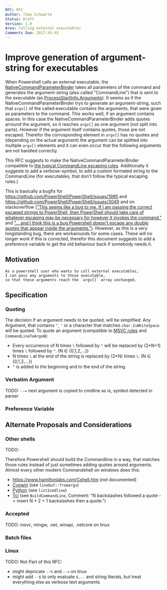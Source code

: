 ```yaml
---
RFC: RFC
Author: Timo Schwarte
Status: Draft
Version: 1.0
Area: Calling external executables
Comments Due: 2017-XX-XX
---
```


# Improve generation of argument-string for executables

When Powershell calls an external executable, the
[NativeCommandParameterBinder](https://github.com/PowerShell/PowerShell/blob/master/src/System.Management.Automation/engine/NativeCommandParameterBinder.cs)
takes all parameters of the command and generates the argument-string (also called "CommandLine") that is sent to the executable (as [ProcessStartInfo.Arguments](https://msdn.microsoft.com/en-us/library/system.diagnostics.processstartinfo.arguments.aspx)).
It seems as if the NativeCommandParameterBinder trys to generate an argument-string, such that `argv[]` of the called executable contains the arguments, that were given as parameters to the command. This works well, if an argument contains spaces. In this case the NativeCommandParameterBinder adds quotes arround the argument, so it reaches `argv[]` as one argument (not split into parts).
However if the argument itself contains quotes, those are not escaped. Therefor the corrosponding element in `argv[]` has no quotes and (depending on the actual argument) the argument can be splitted into multiple `argv[]` elements and it can even occur that the following arguments are not handled correctly.

This RFC suggests to make the NativeCommandParameterBinder compatible to
[the typical CommandLine escaping rules](https://msdn.microsoft.com/en-us/library/17w5ykft.aspx).
Additionally it suggests to add a verbose-symbol, to add a custom formated string to the CommandLine (for executables, that don't follow the typical escaping rules.)

This is basically a bugfix for https://github.com/PowerShell/PowerShell/issues/1995 and https://github.com/PowerShell/PowerShell/issues/3049 and on stackoverflow (["This seems like a bug to me. If I am passing the correct escaped strings to PowerShell, then PowerShell should take care of whatever escaping may be necessary for however it invokes the command."](http://stackoverflow.com/questions/6714165/powershell-stripping-double-quotes-from-command-line-arguments)
and ["... and I think this is a bug Powershell doesn't escape any double quotes that appear inside the arguments."](http://stackoverflow.com/a/21334121/2770331)).
However, as this is a very longstanding bug, there are workarounds for some cases. These will no longer work if this is corrected, therefor this document suggests to add a preference variable to get the old behaviour back if somebody needs it.

## Motivation

    As a powershell user who wants to call external executables,
    I can pass any arguments to those executable,
    so that these arguments reach the `argv[]` array unchanged.

## Specification

### Quoting

The decision if an argument needs to be quoted, will be simplified: Any Argument, that contains `"`, `'` or a character that matches `char.IsWhiteSpace` will be quoted. To quote an argument (compatible to [MSVC rules](https://msdn.microsoft.com/en-us/library/17w5ykft.aspx) and `CommandLineToArgvW`):
- Every occurrence of N times `\` followed by `"` will be replaced by (2*N+1) times `\` followed by `"`. (N &#x2208; {0,1,2,...})
- N times `\` at the end of the string is replaced by (2*N) times `\`. (N &#x2208; {0,1,2,...})
- `"` is added to the beginning and to the end of the string

### Verbatim Argument

TODO:
`--=` next argument is copied to cmdline as is, symbol detected in parser

### Preference Variable

## Alternate Proposals and Considerations

### Other shells

TODO:

Therefore Powershell should build the Commandline in a way, that matches those rules instead of just sometimes adding quotes around arguments.
Almost every other modern Commandshell on windows does this:
- https://www.hamiltonlabs.com/Cshell.htm (not documented)
- [Cygwin](https://cygwin.com/git/gitweb.cgi?p=newlib-cygwin.git;a=blob;f=winsup/cygwin/winf.cc;hb=HEAD) (see `linebuf::fromargv`)
- [Python](https://svn.python.org/projects/python/trunk/Lib/subprocess.py) (see `list2cmdline`)
- [Tcl](https://github.com/tcltk/tcl/blob/master/win/tclWinPipe.c) (see `BuildCommandLine`, Comment: "N backslashes followed a quote -> insert N * 2 + 1 backslashes then a quote.")
### Accepted

TODO:
msvc, mingw, .net, winapi, .netcore on linux

### Batch files

### Linux
TODO:
Not Part of this RFC:
- might depricate `--%` and `--=` on linux
- might add `--$` to only evaluate `$...` and string literals, but treat everything else as verbose text arguments
